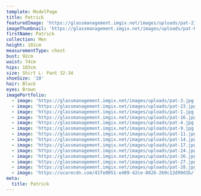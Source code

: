 ```yaml
---
template: ModelPage
title: Patrick
featuredImage: 'https://glassmanagement.imgix.net/images/uploads/pat-21-land-1-1-.jpg'
imageThumbnail: 'https://glassmanagement.imgix.net/images/uploads/pat-head-shot.jpg'
firstName: Patrick
collection: Men
height: 181cm
measurementType: chest
bust: 92cm
waist: 74cm
hips: 103cm
size: Shirt L- Pant 32-34
shoeSize: '10'
hair: Black
eyes: Brown
imagePortfolio:
  - image: 'https://glassmanagement.imgix.net/images/uploads/pat-3.jpg'
  - image: 'https://glassmanagement.imgix.net/images/uploads/pat-23.jpg'
  - image: 'https://glassmanagement.imgix.net/images/uploads/pat-1.jpg'
  - image: 'https://glassmanagement.imgix.net/images/uploads/pat-16.jpg'
  - image: 'https://glassmanagement.imgix.net/images/uploads/pat-4.jpg'
  - image: 'https://glassmanagement.imgix.net/images/uploads/pat-9.jpg'
  - image: 'https://glassmanagement.imgix.net/images/uploads/pat-11.jpg'
  - image: 'https://glassmanagement.imgix.net/images/uploads/pat-14.jpg'
  - image: 'https://glassmanagement.imgix.net/images/uploads/pat-17.jpg'
  - image: 'https://glassmanagement.imgix.net/images/uploads/pat-24.jpg'
  - image: 'https://glassmanagement.imgix.net/images/uploads/pat-26.jpg'
  - image: 'https://glassmanagement.imgix.net/images/uploads/pat-27.jpg'
  - image: 'https://glassmanagement.imgix.net/images/uploads/pat-28.jpg'
  - image: 'https://ucarecdn.com/41fe0051-e489-42ce-8826-260c12d99d1b/'
meta:
  title: Patrick
---
```


